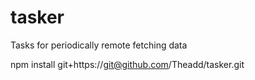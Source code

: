 tasker
======
Tasks for periodically remote fetching data

npm install git+https://git@github.com/Theadd/tasker.git
